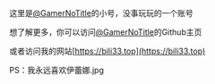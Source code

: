 <!-- ### Hi there 👋 -->

<!--
**Haikido/Haikido** is a ✨ _special_ ✨ repository because its `README.md` (this file) appears on your GitHub profile.

Here are some ideas to get you started:

- 🔭 I’m currently working on ...
- 🌱 I’m currently learning ...
- 👯 I’m looking to collaborate on ...
- 🤔 I’m looking for help with ...
- 💬 Ask me about ...
- 📫 How to reach me: ...
- 😄 Pronouns: ...
- ⚡ Fun fact: ...
-->

这里是[@GamerNoTitle](https://github.com/GamerNoTitle)的小号，没事玩玩的一个账号

想了解更多，你可以访问[@GamerNoTitle](https://github.com/GamerNoTitle)的Github主页

或者访问我的网站[https://bili33.top](https://bili33.top)

PS：我永远喜欢伊蕾娜.jpg
